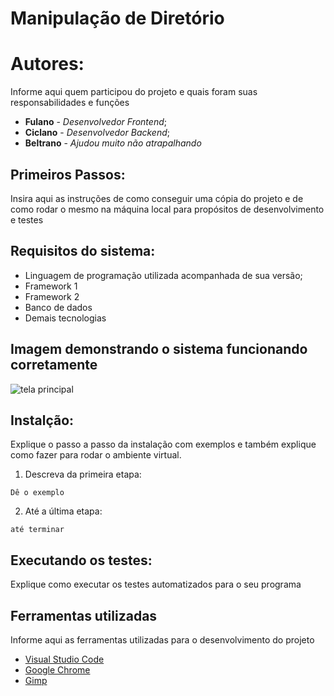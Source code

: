 # Manipulação de Diretório

# Autores:

Informe aqui quem participou do projeto e quais foram suas responsabilidades e funções

* **Fulano** - *Desenvolvedor Frontend*;
* **Ciclano** - *Desenvolvedor Backend*;
* **Beltrano** - *Ajudou muito não atrapalhando*

## Primeiros Passos:

Insira aqui as instruções de como conseguir uma cópia do projeto e de como rodar o mesmo na máquina local para propósitos de desenvolvimento e testes

## Requisitos do sistema:

* Linguagem de programação utilizada acompanhada de sua versão;
* Framework 1
* Framework 2
* Banco de dados
* Demais tecnologias

## Imagem demonstrando o sistema funcionando corretamente 

![tela principal](https://camo.githubusercontent.com/b62424016b55a5e97a4cf4e9dcf3ef8a91bb2975/68747470733a2f2f706972657374686961676f2e636f6d2e62722f6d696e6861735f696d6167656e732f736f636b657473707974686f6e2e706e67)

## Instalção:

Explique o passo a passo da instalação com exemplos e também explique como fazer para rodar o ambiente virtual.

1. Descreva da primeira etapa:
```
Dê o exemplo
```
2. Até a última etapa:
```
até terminar
```

## Executando os testes:

Explique como executar os testes automatizados para o seu programa

## Ferramentas utilizadas

Informe aqui as ferramentas utilizadas para o desenvolvimento do projeto

* [Visual Studio Code](https://code.visualstudio.com/)
* [Google Chrome](https://www.google.pt/intl/pt-PT/chrome/?brand=CHBD&gclid=Cj0KCQjwn_LrBRD4ARIsAFEQFKt3kLTIsdU6a-sk3FKsxrhplkKaYNHo6Pt3aRbaEAJ3TK4fZslZmtUaAvHVEALw_wcB&gclsrc=aw)
* [Gimp](https://www.gimp.org/)
